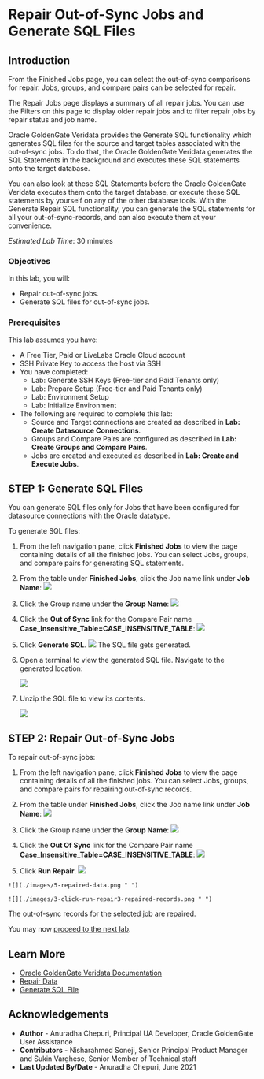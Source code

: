 # Repair Out-of-Sync Jobs and Generate SQL Files

## Introduction
From the Finished Jobs page, you can select the out-of-sync comparisons for repair. Jobs, groups, and compare pairs can be selected for repair.

The Repair Jobs page displays a summary of all repair jobs. You can use the Filters on this page to display older repair jobs and to filter repair jobs by repair status and job name.

Oracle GoldenGate Veridata provides the Generate SQL functionality which generates SQL files for the source and target tables associated with the out-of-sync jobs. To do that, the Oracle GoldenGate Veridata generates the SQL Statements in the background and executes these SQL statements onto the target database.

You can also look at these SQL Statements before the Oracle GoldenGate Veridata executes them onto the target database, or execute these SQL statements by yourself on any of the other database tools. With the Generate Repair SQL functionality, you can generate the SQL statements for all your out-of-sync-records, and can also execute them at your convenience.

*Estimated Lab Time*: 30 minutes

### Objectives
In this lab, you will:
* Repair out-of-sync jobs.
* Generate SQL files for out-of-sync jobs.

### Prerequisites
This lab assumes you have:

* A Free Tier, Paid or LiveLabs Oracle Cloud account
* SSH Private Key to access the host via SSH
* You have completed:
    * Lab: Generate SSH Keys (Free-tier and Paid Tenants only)
    * Lab: Prepare Setup (Free-tier and Paid Tenants only)
    * Lab: Environment Setup
    * Lab: Initialize Environment
* The following are required to complete this lab:
    * Source and Target connections are created as described in **Lab: Create Datasource Connections**.
    * Groups and Compare Pairs are configured as described in **Lab: Create Groups and Compare Pairs**.
    * Jobs are created and executed as described in **Lab: Create and Execute Jobs**.

## **STEP 1:** Generate SQL Files

You can generate SQL files only for Jobs that have been configured for datasource connections with the Oracle datatype.

To generate SQL files:
  1. From the left navigation pane, click **Finished Jobs** to view the page containing details of all the finished jobs. You can select Jobs, groups, and compare pairs for generating SQL statements.
  2. From the table under **Finished Jobs**, click the Job name link under **Job Name**:
          ![](./images/1-select-out-of-sync-link.png " ")
  3. Click the Group name under the **Group Name**:
          ![](./images/2-select-group-name-link.png " ")

 4. Click the **Out of Sync** link for the Compare Pair name **Case\_Insensitive_Table\=CASE\_INSENSITIVE\_TABLE**:
    ![](./images/4-Case_Insensitive_Table=CASE_INSENSITIVE_TABLE.png " ")

  5. Click **Generate SQL**.
    ![](./images/1-select-out-of-sync-generate-sql.png " ")
    The SQL file gets generated.

  6. Open a terminal to view the generated SQL file. Navigate to the generated location:

      ![](./images/4-unzip-generated-sql.png " ")

  7. Unzip the SQL file to view its contents.

      ![](./images/3-view-generated-sql.png " ")

## **STEP 2:** Repair Out-of-Sync Jobs

  To repair out-of-sync jobs:
  1. From the left navigation pane, click **Finished Jobs** to view the page containing details of all the finished jobs. You can select Jobs, groups, and compare pairs for repairing out-of-sync records.
  2. From the table under **Finished Jobs**, click the Job name link under **Job Name**:
          ![](./images/1-select-out-of-sync-link.png " ")
  3. Click the Group name under the **Group Name**:
          ![](./images/2-select-group-name-link.png " ")

 4. Click the **Out Of Sync** link for the Compare Pair name **Case\_Insensitive_Table\=CASE\_INSENSITIVE\_TABLE**:
    ![](./images/4-Case_Insensitive_Table=CASE_INSENSITIVE_TABLE.png " ")

  5. Click **Run Repair**.
    ![](./images/2-click-run-repair1.png " ")

    ![](./images/5-repaired-data.png " ")

    ![](./images/3-click-run-repair3-repaired-records.png " ")

  The out-of-sync records for the selected job are repaired.

You may now [proceed to the next lab](https://oracle.github.io/learning-library/data-management-library/goldengate/veridata-install-connections/workshops/freetier/?lab=ggv-reports).

## Learn More
* [Oracle GoldenGate Veridata Documentation](https://docs.oracle.com/en/middleware/goldengate/veridata/12.2.1.4/index.html)
* [Repair Data](https://docs.oracle.com/en/middleware/goldengate/veridata/12.2.1.4/gvdug/working-jobs.html#GUID-B46185DF-4B7E-4647-8BE2-F7176E1FFDFF)
* [Generate SQL File](https://docs.oracle.com/en/middleware/goldengate/veridata/12.2.1.4/gvdug/working-jobs.html#GUID-0AA3E8E2-BAD3-41D2-83CD-E8986C69A3AB)

## Acknowledgements
* **Author** - Anuradha Chepuri, Principal UA Developer, Oracle GoldenGate User Assistance
* **Contributors** -  Nisharahmed Soneji, Senior Principal Product Manager and Sukin Varghese, Senior Member of Technical staff
* **Last Updated By/Date** - Anuradha Chepuri, June 2021
